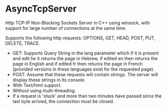 # AsyncTcpServer
Http TCP-IP Non-Blocking Sockets Server in C++ using winsock, with support for large number of connections at the same time.

Supports the following http requests: OPTIONS, GET, HEAD, POST, PUT, DELETE, TRACE.
* GET: Supports Query String in the lang parameter which if it is present and edit he it returns the page in Hebrew, if edited en then returns the page in English and if edited fr then returns the page in French (provided versions in these languages exist for the requested page).
* POST: Assume that these requests will contain strings. The server will display these strings in its console.
* With Text/html support.
* Without using multi-threading.
* If a request is 'stuck' and more than two minutes have passed since the last byte arrived, the connection must be 	closed.
